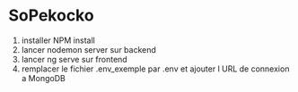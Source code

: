# SoPekocko
1. installer NPM install
2. lancer nodemon server sur backend
3. lancer ng serve sur frontend
4. remplacer le fichier .env_exemple par .env et ajouter l URL de connexion a MongoDB
